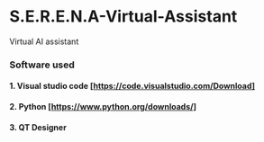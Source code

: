 # S.E.R.E.N.A-Virtual-Assistant
Virtual AI assistant 

### Software used
#### 1. Visual studio code [https://code.visualstudio.com/Download]
#### 2. Python [https://www.python.org/downloads/]
#### 3. QT Designer
